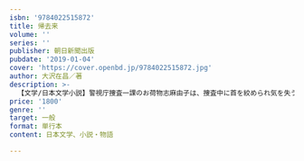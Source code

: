 ```yaml
---
isbn: '9784022515872'
title: 帰去来
volume: ''
series: ''
publisher: 朝日新聞出版
pubdate: '2019-01-04'
cover: 'https://cover.openbd.jp/9784022515872.jpg'
author: 大沢在昌／著
description: >-
  【文学/日本文学小説】警視庁捜査一課のお荷物志麻由子は、捜査中に首を絞められ気を失う。目覚めるとそこは、異次元「光和26年のアジア連邦・日本共和国・東京市」で、もう一人の自分は〈東京市警のエリート警視〉だと知る。彼女は元の世界へ戻ることができるのか？　パラレルワールド刑事小説。
price: '1800'
genre: ''
target: 一般
format: 単行本
content: 日本文学、小説・物語

---
```

